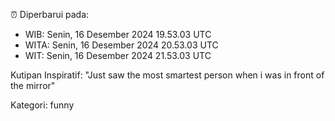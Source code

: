 ⏰ Diperbarui pada:
- WIB: Senin, 16 Desember 2024 19.53.03 UTC
- WITA: Senin, 16 Desember 2024 20.53.03 UTC
- WIT: Senin, 16 Desember 2024 21.53.03 UTC

Kutipan Inspiratif:
"Just saw the most smartest person when i was in front of the mirror"


Kategori: funny

